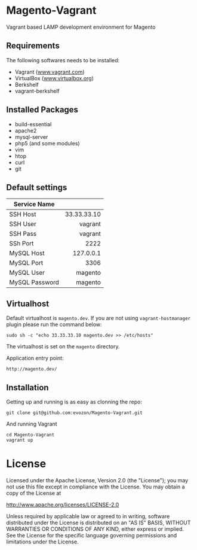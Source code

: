 # Magento-Vagrant

Vagrant based LAMP development environment for Magento

## Requirements

The following softwares needs to be installed:

* Vagrant (www.vagrant.com)
* VirtualBox (www.virtualbox.org)
* Berkshelf
* vagrant-berkshelf

## Installed Packages

* build-essential
* apache2
* mysql-server
* php5 (and some modules)
* vim
* htop
* curl
* git

## Default settings

| Service Name     | 			  |
|------------------|-------------:|
| SSH Host         | 33.33.33.10  |
| SSH User         | vagrant      |
| SSH Pass         | vagrant      |
| SSh Port         | 2222         |
| MySQL Host       | 127.0.0.1	  |
| MySQL Port       | 3306 		  |
| MySQL User       | magento 	  |
| MySQL Password   | magento 	  |

## Virtualhost

Default virtualhost is `magento.dev`.
If you are not using `vagrant-hostmanager` plugin please run the command below:

	sudo sh -c "echo 33.33.33.10 magento.dev >> /etc/hosts"

The virtualhost is set on the `magento` directory.

Application entry point:

	http://magento.dev/


## Installation

Getting up and running is as easy as clonning the repo:

	git clone git@github.com:evozon/Magento-Vagrant.git

And running Vagrant

	cd Magento-Vagrant
	vagrant up

# License

Licensed under the Apache License, Version 2.0 (the "License");
you may not use this file except in compliance with the License.
You may obtain a copy of the License at

   http://www.apache.org/licenses/LICENSE-2.0

Unless required by applicable law or agreed to in writing, software
distributed under the License is distributed on an "AS IS" BASIS,
WITHOUT WARRANTIES OR CONDITIONS OF ANY KIND, either express or implied.
See the License for the specific language governing permissions and
limitations under the License.